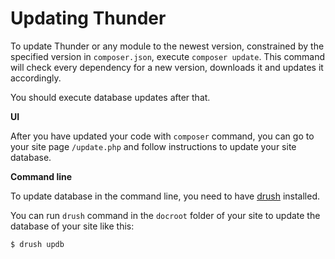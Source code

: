 
# Updating Thunder

To update Thunder or any module to the newest version, constrained by the specified version in `composer.json`, execute `composer update`. This command will check every dependency for a new version, downloads it and updates it accordingly.

You should execute database updates after that.

**UI**

After you have updated your code with `composer` command, you can go to your site page `/update.php` and follow instructions to update your site database.

**Command line**

To update database in the command line, you need to have [drush](http://www.drush.org/en/master/) installed.

You can run `drush` command in the `docroot` folder of your site to update the database of your site like this:
```terminal
$ drush updb
```
